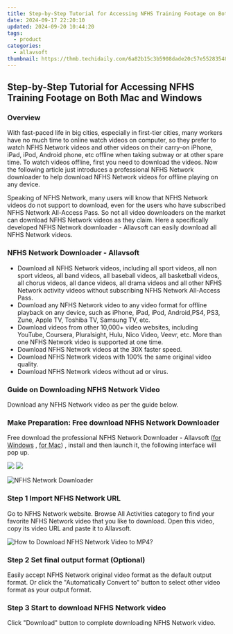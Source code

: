 ```yaml
---
title: Step-by-Step Tutorial for Accessing NFHS Training Footage on Both Mac and Windows
date: 2024-09-17 22:20:10
updated: 2024-09-20 10:44:20
tags:
  - product
categories:
  - allavsoft
thumbnail: https://thmb.techidaily.com/6a82b15c3b5908dade20c57e5528354889aa2d43fb699583edd3d2db4662000a.jpg
---
```


## Step-by-Step Tutorial for Accessing NFHS Training Footage on Both Mac and Windows

### Overview

With fast-paced life in big cities, especially in first-tier cities, many workers have no much time to online watch videos on computer, so they prefer to watch NFHS Network videos and other videos on their carry-on iPhone, iPad, iPod, Android phone, etc offline when taking subway or at other spare time. To watch videos offline, first you need to download the videos. Now the following article just introduces a professional NFHS Network downloader to help download NFHS Network videos for offline playing on any device.

Speaking of NFHS Network, many users will know that NFHS Network videos do not support to download, even for the users who have subscribed NFHS Network All-Access Pass. So not all video downloaders on the market can download NFHS Network videos as they claim. Here a specifically developed NFHS Network downloader - Allavsoft can easily download all NFHS Network videos.

### NFHS Network Downloader - Allavsoft

* Download all NFHS Network videos, including all sport videos, all non sport videos, all band videos, all baseball videos, all basketball videos, all chorus videos, all dance videos, all drama videos and all other NFHS Network activity videos without subscribing NFHS Network All-Access Pass.
* Download any NFHS Network video to any video format for offline playback on any device, such as iPhone, iPad, iPod, Android,PS4, PS3, Zune, Apple TV, Toshiba TV, Samsung TV, etc.
* Download videos from other 10,000+ video websites, including YouTube, Coursera, Pluralsight, Hulu, Nico Video, Veevr, etc. More than one NFHS Network video is supported at one time.
* Download NFHS Network videos at the 30X faster speed.
* Download NFHS Network videos with 100% the same original video quality.
* Download NFHS Network videos without ad or virus.

### Guide on Downloading NFHS Network Video

Download any NFHS Network video as per the guide below.

### Make Preparation: Free download NFHS Network Downloader

Free download the professional NFHS Network Downloader - Allavsoft ([for Windows](https://tools.techidaily.com/allavsoft/products/) , [for Mac](https://tools.techidaily.com/allavsoft/products/)) , install and then launch it, the following interface will pop up.

[![](https://www.allavsoft.com/how-to/../images/how-to/free-download-win.jpg)](https://tools.techidaily.com/allavsoft/products/) [![](https://www.allavsoft.com/how-to/../images/how-to/free-download-mac.jpg)](https://tools.techidaily.com/allavsoft/products/)

![NFHS Network Downloader](https://www.allavsoft.com/how-to/../images/allavsoft/screen-shot-600.jpg)

### Step 1 Import NFHS Network URL

Go to NFHS Network website. Browse All Activities category to find your favorite NFHS Network video that you like to download. Open this video, copy its video URL and paste it to Allavsoft.

![How to Download NFHS Network Video to MP4?](https://www.allavsoft.com/how-to/../images/how-to/download-rtmp-video/download-rtmp-video.jpg)

### Step 2 Set final output format (Optional)

Easily accept NFHS Network original video format as the default output format. Or click the "Automatically Convert to" button to select other video format as your output format.

### Step 3 Start to download NFHS Network video

Click "Download" button to complete downloading NFHS Network video.

<ins class="adsbygoogle"
     style="display:block"
     data-ad-format="autorelaxed"
     data-ad-client="ca-pub-7571918770474297"
     data-ad-slot="1223367746"></ins>



<ins class="adsbygoogle"
     style="display:block"
     data-ad-client="ca-pub-7571918770474297"
     data-ad-slot="8358498916"
     data-ad-format="auto"
     data-full-width-responsive="true"></ins>
